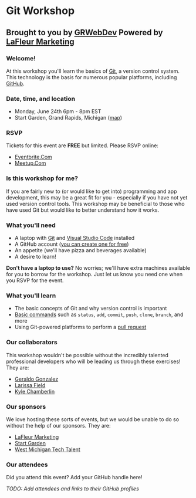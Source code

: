 # Git Workshop
## Brought to you by [GRWebDev](https://www.meetup.com/grwebdev/) Powered by [LaFleur Marketing](https://lafleur.marketing/)

### Welcome!
At this workshop you'll learn the basics of [Git](https://git-scm.com/), a version control system.  This technology is the basis for numerous popular platforms, including [GitHub](https://github.com/).

### Date, time, and location
- Monday, June 24th 6pm - 8pm EST
- Start Garden, Grand Rapids, Michigan ([map](https://www.google.com/maps/place/Start+Garden/@42.9661537,-85.6699129,15z/data=!4m6!3m5!1s0x8819adc447a3b737:0x7a6a91c9a38e58fc!8m2!3d42.9661537!4d-85.6699129!16s%2Fg%2F1ptyfjd85?entry=ttu))

### RSVP
Tickets for this event are __FREE__ but limited.  Please RSVP online:

- [Eventbrite.Com](https://www.eventbrite.com/e/grwebdev-powered-by-lafleur-presents-demystifying-git-a-hands-on-workshop-tickets-919769795217?aff=oddtdtcreator)
- [Meetup.Com](https://www.meetup.com/grwebdev/events/301450891/)

### Is this workshop for me?
If you are fairly new to (or would like to get into) programming and app development, this may be a great fit for you - especially if you have not yet used version control tools.  This workshop may be beneficial to those who have used Git but would like to better understand how it works.

### What you'll need
- A laptop with [Git](https://github.com/git-guides/install-git) and [Visual Studio Code](https://code.visualstudio.com/download) installed
- A GitHub account ([you can create one for free](https://docs.github.com/en/get-started/start-your-journey/creating-an-account-on-github))
- An appetite (we'll have pizza and beverages available)
- A desire to learn!

__Don't have a laptop to use?__ No worries; we'll have extra machines available for you to borrow for the workshop.  Just let us know you need one when you RSVP for the event.

### What you'll learn
- The basic concepts of Git and why version control is important
- [Basic commands](https://git-scm.com/docs) such as `status`, `add`, `commit`, `push`, `clone`, `branch`, and more
- Using Git-powered platforms to perform a [pull request](https://docs.github.com/en/pull-requests/collaborating-with-pull-requests/proposing-changes-to-your-work-with-pull-requests/about-pull-requests)

### Our collaborators
This workshop wouldn't be possible without the incredibly talented professional developers who will be leading us through these exercises!  They are:

- [Geraldo Gonzalez](https://www.linkedin.com/in/geraldo-gonzalez-314912140/)
- [Larissa Field](https://www.linkedin.com/in/larissafield/)
- [Kyle Chamberlin](https://www.linkedin.com/in/kylechamberlin/)

### Our sponsors
We love hosting these sorts of events, but we would be unable to do so without the help of our sponsors.  They are:

- [LaFleur Marketing](https://lafleur.marketing/)
- [Start Garden](https://startgarden.com/)
- [West Michigan Tech Talent](https://www.westmichigantechtalent.com/)

### Our attendees
Did you attend this event?  Add your GitHub handle here!

*TODO: Add attendees and links to their GitHub profiles*